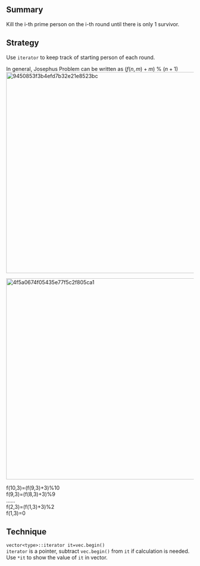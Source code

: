 ## Summary   
Kill the i-th prime person on the i-th round until there is only 1 survivor.  
## Strategy   
Use `iterator` to keep track of starting person of each round.  

In general, Josephus Problem can be written as $(f(n,m)+m)$ \% $(n+1)$  
<img width="540" alt="9450853f3b4efd7b32e21e8523bc" src="https://user-images.githubusercontent.com/71360064/231241375-34e6353d-6e02-4460-9eac-95eeb5c1ae3e.png">

<img width="540" alt="4f5a0674f05435e77f5c2f805ca1" src="https://user-images.githubusercontent.com/71360064/231238435-d2f6e9e7-7574-42e8-bdcf-e01d148924bc.png">

f(10,3)=(f(9,3)+3)%10  
f(9,3)=(f(8,3)+3)%9  
……  
f(2,3)=(f(1,3)+3)%2  
f(1,3)=0  

## Technique  
`vector<type>::iterator it=vec.begin()`  
`iterator` is a pointer, subtract `vec.begin()` from `it` if calculation is needed.  
Use `*it` to show the value of `it` in vector.
